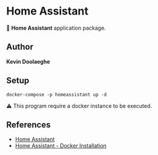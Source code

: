 # Home Assistant

:triangular_flag_on_post: **Home Assistant** application package.

## Author

**Kevin Doolaeghe**

## Setup

```
docker-compose -p homeassistant up -d
```

:warning: This program require a docker instance to be executed.

## References

* [Home Assistant](https://www.home-assistant.io/)
* [Home Assistant - Docker Installation](https://www.home-assistant.io/installation/linux#docker-compose)
